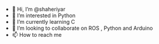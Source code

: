 - 👋 Hi, I’m @shaheriyar
- 👀 I’m interested in Python
- 🌱 I’m currently learning C
- 💞️ I’m looking to collaborate on ROS , Python and Arduino
- 📫 How to reach me 

<!---
shaheriyar/shaheriyar is a ✨ special ✨ repository because its `README.md` (this file) appears on your GitHub profile.
You can click the Preview link to take a look at your changes.
--->
